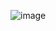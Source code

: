 ![image](https://github.com/1-roNy-1/HPTI-SEP-2023/assets/105656315/334492d6-f1b5-4304-aacc-60505cd13066)

